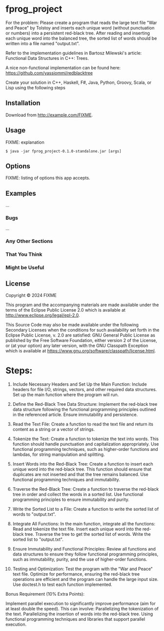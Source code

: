 # fprog_project

For the problem: Please create a program that reads the large text file "War and Peace" by Tolstoy and inserts each unique word (without punctuation or numbers) into a persistent red-black tree. After reading and inserting each unique word into the balanced tree, the sorted list of words should be written into a file named "output.txt".

Refer to the implementation guidelines in Bartosz Milewski's article: Functional Data Structures in C++: Trees.

A nice non-functional implementation can be found here: https://github.com/yassiommi/redblacktree

Create your solution in C++, Haskell, F#, Java, Python, Groovy, Scala, or Lisp using the following steps


## Installation

Download from http://example.com/FIXME.

## Usage

FIXME: explanation

    $ java -jar fprog_project-0.1.0-standalone.jar [args]

## Options

FIXME: listing of options this app accepts.

## Examples

...

### Bugs

...

### Any Other Sections
### That You Think
### Might be Useful

## License

Copyright © 2024 FIXME

This program and the accompanying materials are made available under the
terms of the Eclipse Public License 2.0 which is available at
http://www.eclipse.org/legal/epl-2.0.

This Source Code may also be made available under the following Secondary
Licenses when the conditions for such availability set forth in the Eclipse
Public License, v. 2.0 are satisfied: GNU General Public License as published by
the Free Software Foundation, either version 2 of the License, or (at your
option) any later version, with the GNU Classpath Exception which is available
at https://www.gnu.org/software/classpath/license.html.

# Steps:

1. Include Necessary Headers and Set Up the Main Function:
   Include headers for file I/O, strings, vectors, and other required data structures.
   Set up the main function where the program will run.

2. Define the Red-Black Tree Data Structure:
   Implement the red-black tree data structure following the functional programming principles outlined in the referenced article. Ensure immutability and persistence.

3. Read the Text File:
   Create a function to read the text file and return its content as a string or a vector of strings.

4. Tokenize the Text:
   Create a function to tokenize the text into words. This function should handle punctuation and capitalization appropriately. Use functional programming techniques, such as higher-order functions and lambdas, for string manipulation and splitting.

5. Insert Words into the Red-Black Tree:
   Create a function to insert each unique word into the red-black tree. This function should ensure that duplicates are not inserted and that the tree remains balanced. Use functional programming techniques and immutability.

6. Traverse the Red-Black Tree:
   Create a function to traverse the red-black tree in order and collect the words in a sorted list. Use functional programming principles to ensure immutability and purity.

7. Write the Sorted List to a File:
   Create a function to write the sorted list of words to "output.txt".

8. Integrate All Functions:
   In the main function, integrate all the functions:
   Read and tokenize the text file.
   Insert each unique word into the red-black tree.
   Traverse the tree to get the sorted list of words.
   Write the sorted list to "output.txt".

9. Ensure Immutability and Functional Principles:
   Review all functions and data structures to ensure they follow functional programming principles, such as immutability, purity, and the use of higher-order functions.

10. Testing and Optimization:
    Test the program with the "War and Peace" text file.
    Optimize for performance, ensuring the red-black tree operations are efficient and the program can handle the large input size.
    Use doctest.h to test each function implemented.

Bonus Requirement (10% Extra Points): 

Implement parallel execution to significantly improve performance (aim for at least double the speed). This can involve: 
Parallelizing the tokenization of the text. 
Parallelizing the insertion of words into the red-black tree. 
Using functional programming techniques and libraries that support parallel execution.
